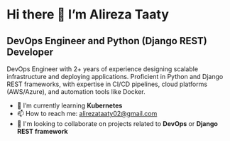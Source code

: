 Hi there 👋 I’m Alireza Taaty
 ======
 DevOps Engineer and Python (Django REST) Developer
 ---

DevOps Engineer with 2+ years of experience designing scalable infrastructure and deploying applications. Proficient in Python and Django REST frameworks, with expertise in CI/CD pipelines, cloud platforms (AWS/Azure), and automation tools like Docker.
- 🌱 I’m currently learning **Kubernetes**
- 📫 How to reach me: alirezataaty02@gmail.com
- 👯 I'm looking to collaborate on projects related to **DevOps** or **Django REST framework**


<!--
**alirezatcp/alirezatcp** is a ✨ _special_ ✨ repository because its `README.md` (this file) appears on your GitHub profile.

Here are some ideas to get you started:

- 🔭 I’m currently working on ...
- 🌱 I’m currently learning ...
- 👯 I’m looking to collaborate on ...
- 🤔 I’m looking for help with ...
- 💬 Ask me about ...
- 📫 How to reach me: ...
- 😄 Pronouns: ...
- ⚡ Fun fact: ...
-->
